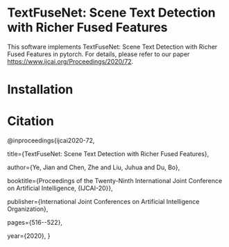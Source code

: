# TextFuseNet: Scene Text Detection with Richer Fused Features
This software implements TextFuseNet: Scene Text Detection with Richer Fused Features in pytorch. For details, please refer to our paper https://www.ijcai.org/Proceedings/2020/72.

# Installation

# Citation
@inproceedings{ijcai2020-72,

  title={TextFuseNet: Scene Text Detection with Richer Fused Features},
  
  author={Ye, Jian and Chen, Zhe and Liu, Juhua and Du, Bo},
  
  booktitle={Proceedings of the Twenty-Ninth International Joint Conference on Artificial Intelligence, {IJCAI-20}},
  
  publisher={International Joint Conferences on Artificial Intelligence Organization},
  
  pages={516--522},
  
  year={2020},
}

